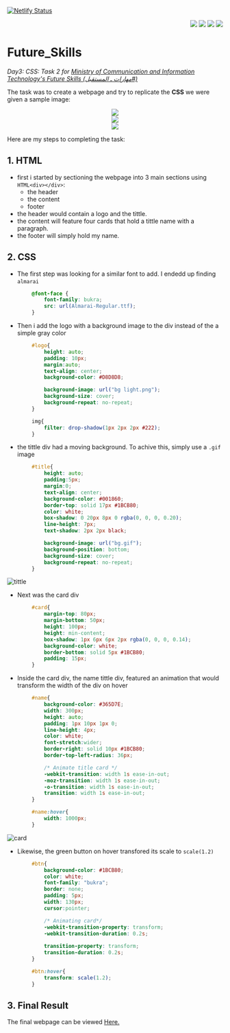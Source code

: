 
[![Netlify Status](https://api.netlify.com/api/v1/badges/6aa85c6f-fa11-4421-934a-71cf51bf6d37/deploy-status)](https://app.netlify.com/sites/future-skills-day2-task-nooralsharif/deploys)

<p align="right">
  <img style="pointer-events: none;" src="https://img.shields.io/badge/HTML5-E34F26?style=for-the-badge&logo=html5&logoColor=white" />
  <img src="https://img.shields.io/badge/CSS3-1572B6?style=for-the-badge&logo=css3&logoColor=white" />
  <img src="https://img.shields.io/badge/VSCode-0078D4?style=for-the-badge&logo=visual%20studio%20code&logoColor=white" />
  <img src="https://img.shields.io/badge/Netlify-00C7B7?style=for-the-badge&logo=netlify&logoColor=white" />
</p>

# Future_Skills
_Day3: CSS: Task 2 for <a href="https://futureskills.mcit.gov.sa/ar/group/10178" target="_blank">Ministry of Communication and Information Technology's Future Skills (مهارات ـ المستقبل#)</a>_

The task was to create a webpage and try to replicate the **CSS** we were given a sample image:

<p align="center">
  <img src="https://user-images.githubusercontent.com/71409736/182144230-9291a7bc-44a7-43bd-84c5-0776a09b32ac.jpeg" />
  <br>
  <img src="https://user-images.githubusercontent.com/71409736/182144245-ad2aabf7-dd4f-4246-b075-f715c8bc08e8.jpeg" />
  <br>
  <img src="https://user-images.githubusercontent.com/71409736/182144257-49764c8e-d567-415e-a27a-8086d4592371.jpeg" />
</p>

Here are my steps to completing the task:
## 1. HTML
- first i started by sectioning the webpage into 3 main sections using `HTML<div></div>`:
  - the header
  - the content
  - footer
- the header would contain a logo and the tittle.
- the content will feature four cards that hold a tittle name with a paragraph.
- the footer will simply hold my name.
## 2. CSS
- The first step was looking for a similar font to add. I endedd up finding `almarai`
```CSS
        @font-face {
            font-family: bukra;
            src: url(Almarai-Regular.ttf);
        }
```
- Then i add the logo with a background image to the div instead of the a simple gray color
```CSS
        #logo{
            height: auto;
            padding: 10px;
            margin:auto;
            text-align: center;
            background-color: #D8D8D8;

            background-image: url("bg light.png");
            background-size: cover;
            background-repeat: no-repeat;
        }

        img{
            filter: drop-shadow(1px 2px 2px #222);
        }
```
- the tittle div had a moving background. To achive this, simply use a `.gif` image
```CSS
        #title{
            height: auto;
            padding:5px;
            margin:0;
            text-align: center;
            background-color: #001860;
            border-top: solid 17px #1BCB80;
            color: white;
            box-shadow: 0 20px 8px 0 rgba(0, 0, 0, 0.20);
            line-height: 7px;
            text-shadow: 2px 2px black;

            background-image: url("bg.gif");
            background-position: bottom;
            background-size: cover;
            background-repeat: no-repeat;
        }
```
![tittle](https://user-images.githubusercontent.com/71409736/182146353-ac918693-db8c-4877-85c4-6067f5601257.gif)

- Next was the card div 
```CSS
        #card{
            margin-top: 80px;
            margin-bottom: 50px;
            height: 100px;
            height: min-content;
            box-shadow: 1px 6px 6px 2px rgba(0, 0, 0, 0.14);
            background-color: white;
            border-bottom: solid 5px #1BCB80;
            padding: 15px;
        }
```
- Inside the card div, the name tittle div, featured an animation that would transform the width of the div on hover
```css
        #name{
            background-color: #365D7E;
            width: 300px;
            height: auto;
            padding: 1px 10px 1px 0;
            line-height: 4px;
            color: white;
            font-stretch:wider;
            border-right: solid 10px #1BCB80;
            border-top-left-radius: 36px;

            /* Animate title card */
            -webkit-transition: width 1s ease-in-out;
            -moz-transition: width 1s ease-in-out;
            -o-transition: width 1s ease-in-out;
            transition: width 1s ease-in-out;
        }

        #name:hover{
            width: 1000px;
        }
```

![card](https://user-images.githubusercontent.com/71409736/182146993-fe212f91-b14c-4a27-b5d7-144cee2642b7.gif)

- Likewise, the green button on hover transfored its scale to `scale(1.2)`
```css
        #btn{
            background-color: #1BCB80;
            color: white;
            font-family: "bukra";
            border: none;
            padding: 5px;
            width: 130px;
            cursor:pointer;

            /* Animating card*/
            -webkit-transition-property: transform;
            -webkit-transition-duration: 0.2s;
            
            transition-property: transform;
            transition-duration: 0.2s;
        }

        #btn:hover{
            transform: scale(1.2);
        }
```
## 3. Final Result
The final webpage can be viewed <a href="https://future-skills-day2-task-nooralsharif.netlify.app/" target="_blank">Here.</a>

